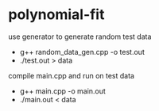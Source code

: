 # polynomial-fit

use generator to generate random test data
- g++ random_data_gen.cpp -o test.out
- ./test.out > data

compile main.cpp and run on test data
- g++ main.cpp -o main.out
- ./main.out < data
